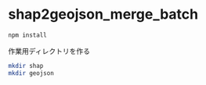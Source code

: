 # shap2geojson_merge_batch


```sh
npm install
```

作業用ディレクトリを作る

```sh
mkdir shap
mkdir geojson
```